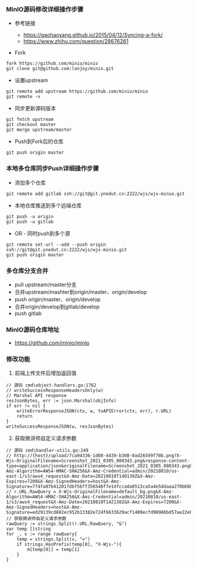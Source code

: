 ### MinIO源码修改详细操作步骤
- 参考链接
    - https://gaohaoyang.github.io/2015/04/12/Syncing-a-fork/
    - https://www.zhihu.com/question/28676261

- Fork
```
fork https://github.com/minio/minio
git clone git@github.com:lonjoy/minio.git
```

- 设置upstream
```
git remote add upstream https://github.com/minio/minio
git remote -v
```

- 同步更新源码版本
```
git fetch upstream
git checkout master
git merge upstream/master
```

- Push到Fork后的仓库
```
git push origin master
```

### 本地多仓库同步Push详细操作步骤
- 添加多个仓库
```
git remote add gitlab ssh://git@git.ynedut.cn:2222/wjs/wjs-minio.git
```

- 本地仓库推送到多个远端仓库
```
git push -u origin
git push -u gitlab
```

- OR - 同时push到多个源
```
git remote set-url --add --push origin ssh://git@git.ynedut.cn:2222/wjs/wjs-minio.git
git push origin master
```


### 多仓库分支合并

- pull upstream/master分支
- 合并upstream/mashter到origin/master、origin/develop
- push origin/master、origin/develop
- 合并origin/develop到gitlab/develop
- push gitlab


### MinIO源码仓库地址
- https://github.com/minio/minio

### 修改功能
1. 前端上传文件后增加返回值
```
// 源码 cmd\object-handlers.go:1762
// writeSuccessResponseHeadersOnly(w)
// Marshal API response
resJsonBytes, err := json.Marshal(objInfo)
if err != nil {
	writeErrorResponseJSON(ctx, w, toAPIError(ctx, err), r.URL)
	return
}
writeSuccessResponseJSON(w, resJsonBytes)

```
2. 获取微讲师自定义请求参数
```
// 源码 cmd\handler-utils.go:249
// http://{host}/upload/7ca94336-1d08-4439-b308-0ad26599f70b.png?X-Wjs-OriginalFilename=Screenshot_2021_0305_080343.png&response-content-type=application/json&originalFilename=Screenshot_2021_0305_080343.png&X-Amz-Algorithm=AWS4-HMAC-SHA256&X-Amz-Credential=admin/20210810/us-east-1/s3/aws4_request&X-Amz-Date=20210810T140139Z&X-Amz-Expires=7200&X-Amz-SignedHeaders=host&X-Amz-Signature=774fa07b412017dbf56ff356546f7e1dfccada0513ca5a4e5ddaaa270b6889f3
// r.URL.RawQuery = X-Wjs-OriginalFilename=default_bg.png&X-Amz-Algorithm=AWS4-HMAC-SHA256&X-Amz-Credential=admin/20210810/us-east-1/s3/aws4_request&X-Amz-Date=20210810T142138Z&X-Amz-Expires=7200&X-Amz-SignedHeaders=host&X-Amz-Signature=ed29139cd882ec952b13382e724f6633629acf1409ecfd98986bd57ae22ebd2d
// 获取微讲师自定义请求参数
rawQuery := strings.Split(r.URL.RawQuery, "&")
var temp []string
for _, v := range rawQuery{
    temp = strings.Split(v, "=")
    if strings.HasPrefix(temp[0], "X-Wjs-"){
        m[temp[0]] = temp[1]
    }
}
```